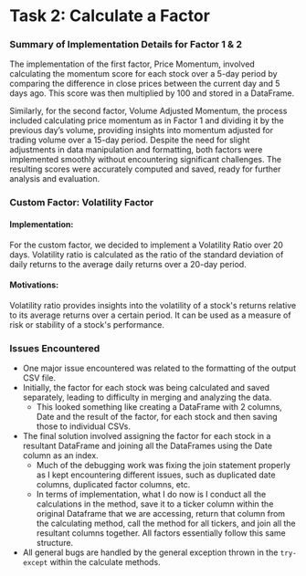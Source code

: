 # Task 2: Calculate a Factor

### Summary of Implementation Details for Factor 1 & 2

The implementation of the first factor, Price Momentum, involved calculating the momentum score for each stock over a 5-day period by comparing the difference in close prices between the current day and 5 days ago. This score was then multiplied by 100 and stored in a DataFrame. 

Similarly, for the second factor, Volume Adjusted Momentum, the process included calculating price momentum as in Factor 1 and dividing it by the previous day’s volume, providing insights into momentum adjusted for trading volume over a 15-day period. Despite the need for slight adjustments in data manipulation and formatting, both factors were implemented smoothly without encountering significant challenges. The resulting scores were accurately computed and saved, ready for further analysis and evaluation.

### Custom Factor: Volatility Factor

#### Implementation:

For the custom factor, we decided to implement a Volatility Ratio over 20 days.
Volatility ratio is calculated as the ratio of the standard deviation of daily returns to the average daily returns over a 20-day period.

#### Motivations:

Volatility ratio provides insights into the volatility of a stock's returns relative to its average returns over a certain period.
It can be used as a measure of risk or stability of a stock's performance.

### Issues Encountered
- One major issue encountered was related to the formatting of the output CSV file.
- Initially, the factor for each stock was being calculated and saved separately, leading to difficulty in merging and analyzing the data.
  - This looked something like creating a DataFrame with 2 columns, Date and the result of the factor, for each stock and then saving those to individual CSVs.
- The final solution involved assigning the factor for each stock in a resultant DataFrame and joining all the DataFrames using the Date column as an index.
  - Much of the debugging work was fixing the join statement properly as I kept encountering different issues, such as duplicated date columns, duplicated factor columns, etc.
  - In terms of implementation, what I do now is I conduct all the calculations in the method, save it to a ticker column within the original Dataframe that we are accessing, return that column from the calculating method, call the method for all tickers, and join all the resultant columns together. All factors essentially follow this same structure.
- All general bugs are handled by the general exception thrown in the `try-except` within the calculate methods.
